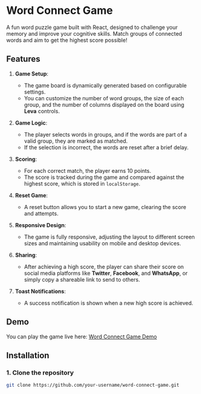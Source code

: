 # Word Connect Game

A fun word puzzle game built with React, designed to challenge your memory and improve your cognitive skills. Match groups of connected words and aim to get the highest score possible!

## Features

1. **Game Setup**:

   - The game board is dynamically generated based on configurable settings.
   - You can customize the number of word groups, the size of each group, and the number of columns displayed on the board using **Leva** controls.

2. **Game Logic**:

   - The player selects words in groups, and if the words are part of a valid group, they are marked as matched.
   - If the selection is incorrect, the words are reset after a brief delay.

3. **Scoring**:

   - For each correct match, the player earns 10 points.
   - The score is tracked during the game and compared against the highest score, which is stored in `localStorage`.

4. **Reset Game**:

   - A reset button allows you to start a new game, clearing the score and attempts.

5. **Responsive Design**:

   - The game is fully responsive, adjusting the layout to different screen sizes and maintaining usability on mobile and desktop devices.

6. **Sharing**:

   - After achieving a high score, the player can share their score on social media platforms like **Twitter**, **Facebook**, and **WhatsApp**, or simply copy a shareable link to send to others.

7. **Toast Notifications**:
   - A success notification is shown when a new high score is achieved.

## Demo

You can play the game live here: [Word Connect Game Demo](https://word-connect-game.vercel.app/)

## Installation

### 1. Clone the repository

```bash
git clone https://github.com/your-username/word-connect-game.git
```
